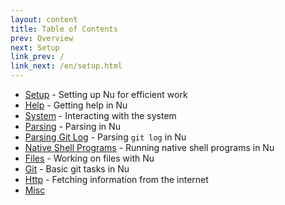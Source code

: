 ```yaml
---
layout: content
title: Table of Contents
prev: Overview
next: Setup
link_prev: /
link_next: /en/setup.html
---
```


* [Setup](setup.md) - Setting up Nu for efficient work
* [Help](help.md) - Getting help in Nu
* [System](system.md) - Interacting with the system
* [Parsing](parsing.md) - Parsing in Nu
* [Parsing Git Log](parsing_git_log.md) - Parsing `git log` in Nu
* [Native Shell Programs](native_shell_programs.md) - Running native shell programs in Nu
* [Files](files.md) - Working on files with Nu
* [Git](git.md) - Basic git tasks in Nu
* [Http](http.md) - Fetching information from the internet
* [Misc](misc.md)
